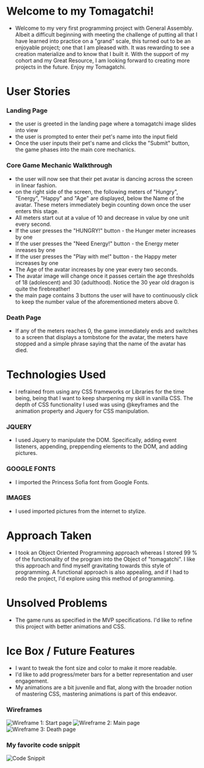 # Welcome to my Tomagatchi!
- Welcome to my very first programming project with General Assembly.  Albeit a difficult beginning with meeting the challenge of putting all that I have learned into practice on a "grand" scale, this turned out to be an enjoyable project; one that I am pleased with.  It was rewarding to see a creation materialize and to know that I built it.  With the support of my cohort and my Great Resource, I am looking forward to creating more projects in the future.  Enjoy my Tomagatchi.  

# User Stories
### Landing Page
- the user is greeted in the landing page where a tomagatchi image slides into view
- the user is prompted to enter their pet's name into the input field
- Once the user inputs their pet's name and clicks the "Submit" button, the game phases into the main core mechanics.

### Core Game Mechanic Walkthrough
- the user will now see that their pet avatar is dancing across the screen in linear fashion.
- on the right side of the screen, the following meters of "Hungry", "Energy", "Happy" and "Age" are displayed, below the Name of the avatar.  These meters immediately begin counting down once the user enters this stage.
- All meters start out at a value of 10 and decrease in value by one unit every second. 
- If the user presses the "HUNGRY!" button - the Hunger meter increases by one
- If the user presses the "Need Energy!" button - the Energy meter inreases by one
- If the user presses the "Play with me!" button - the Happy meter increases by one
- The Age of the avatar increases by one year every two seconds.  
- The avatar image will change once it passes certain the age thresholds of 18 (adolescent) and 30 (adulthood).  Notice the 30 year old dragon is quite the firebreather!    
- the main page contains 3 buttons the user will have to continuously click to keep the number value of the aforementioned meters above 0.  

### Death Page
- If any of the meters reaches 0, the game immediately ends and switches to a screen that displays a tombstone for the avatar, the meters have stopped and a simple phrase saying that the name of the avatar has died.  

# Technologies Used

- I refrained from using any CSS frameworks or Libraries for the time being, being that I want to keep sharpening my skill in vanilla CSS.  The depth of CSS functionality I used was using @keyframes and the animation property and Jquery for CSS manipulation.  

### JQUERY
- I used Jquery to manipulate the DOM.  Specifically, adding event listeners, appending, preppending elements to the DOM, and adding pictures.  

### GOOGLE FONTS
- I imported the Princess Sofia font from Google Fonts. 

### IMAGES
- I used imported pictures from the internet to stylize.

# Approach Taken

- I took an Object Oriented Programming approach whereas I stored 99 % of the functionality of the program into the Object of "tomagatchi".  I like this approach and find myself gravitating towards this style of programming.  A functional approach is also appealing, and if I had to redo the project, I'd explore using this method of programming.

# Unsolved Problems

- The game runs as specified in the MVP specifications.  I'd like to refine this project with better animations and CSS.

# Ice Box / Future Features

- I want to tweak the font size and color to make it more readable.
- I'd like to add progress/meter bars for a better representation and user engagement.  
- My animations are a bit juvenile and flat, along with the broader notion of mastering CSS, mastering animations is part of this endeavor.  

### Wireframes

![Wireframe 1: Start page](images/wireframe1.png)
![Wireframe 2: Main page](images/wireframe2.png)
![Wireframe 3: Death page](images/wireframe3.png)

### My favorite code snippit

![Code Snippit](images/Codesnippit.png)
